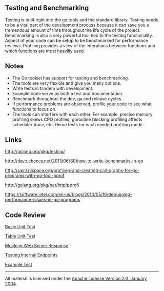 ## Testing and Benchmarking

Testing is built right into the go tools and the standard library. Testing needs to be a vital part of the development process because it can save you a tremendous amount of time throughout the life cycle of the project. Benchmarking is also a very powerful tool tied to the testing functionality. Aspect of your code can be setup to be benchmarked for performance reviews. Profiling provides a view of the interations between functions and which functions are most heavlily used.

## Notes

* The Go toolset has support for testing and benchmarking.
* The tools are very flexible and give you many options.
* Write tests in tandem with development.
* Example code serve as both a test and documentation.
* Benchmark throughout the dev, qa and release cycles.
* If performance problems are observed, profile your code to see what functions to focus on.
* The tools can interfere with each other. For example, precise memory profiling skews CPU profiles, goroutine blocking profiling affects scheduler trace, etc. Rerun tests for each needed profiling mode.

## Links

http://golang.org/pkg/testing/

http://dave.cheney.net/2013/06/30/how-to-write-benchmarks-in-go

http://saml.rilspace.org/profiling-and-creating-call-graphs-for-go-programs-with-go-tool-pprof

http://golang.org/pkg/net/http/pprof/

https://software.intel.com/en-us/blogs/2014/05/10/debugging-performance-issues-in-go-programs

## Code Review

[Basic Unit Test](example1/example1_test.go)

[Table Unit Test](example2/example2_test.go)

[Mocking Web Server Response](example3/example3_test.go)

[Testing Internal Endpoints](example4)

[Example Test](example4/handlers/handlers_example_test.go)
___
All material is licensed under the [Apache License Version 2.0, January 2004](http://www.apache.org/licenses/LICENSE-2.0).
